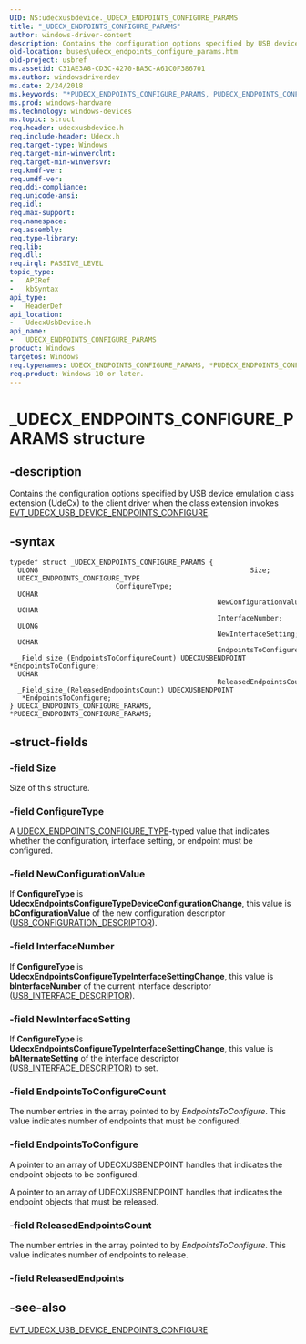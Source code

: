 ```yaml
---
UID: NS:udecxusbdevice._UDECX_ENDPOINTS_CONFIGURE_PARAMS
title: "_UDECX_ENDPOINTS_CONFIGURE_PARAMS"
author: windows-driver-content
description: Contains the configuration options specified by USB device emulation class extension (UdeCx) to the client driver when the class extension invokes EVT_UDECX_USB_DEVICE_ENDPOINTS_CONFIGURE.
old-location: buses\udecx_endpoints_configure_params.htm
old-project: usbref
ms.assetid: C31AE3A8-CD3C-4270-BA5C-A61C0F386701
ms.author: windowsdriverdev
ms.date: 2/24/2018
ms.keywords: "*PUDECX_ENDPOINTS_CONFIGURE_PARAMS, PUDECX_ENDPOINTS_CONFIGURE_PARAMS, PUDECX_ENDPOINTS_CONFIGURE_PARAMS structure pointer [Buses], UDECX_ENDPOINTS_CONFIGURE_PARAMS, UDECX_ENDPOINTS_CONFIGURE_PARAMS structure [Buses], _UDECX_ENDPOINTS_CONFIGURE_PARAMS, buses.udecx_endpoints_configure_params, udecxusbdevice/PUDECX_ENDPOINTS_CONFIGURE_PARAMS, udecxusbdevice/UDECX_ENDPOINTS_CONFIGURE_PARAMS"
ms.prod: windows-hardware
ms.technology: windows-devices
ms.topic: struct
req.header: udecxusbdevice.h
req.include-header: Udecx.h
req.target-type: Windows
req.target-min-winverclnt: 
req.target-min-winversvr: 
req.kmdf-ver: 
req.umdf-ver: 
req.ddi-compliance: 
req.unicode-ansi: 
req.idl: 
req.max-support: 
req.namespace: 
req.assembly: 
req.type-library: 
req.lib: 
req.dll: 
req.irql: PASSIVE_LEVEL
topic_type:
-	APIRef
-	kbSyntax
api_type:
-	HeaderDef
api_location:
-	UdecxUsbDevice.h
api_name:
-	UDECX_ENDPOINTS_CONFIGURE_PARAMS
product: Windows
targetos: Windows
req.typenames: UDECX_ENDPOINTS_CONFIGURE_PARAMS, *PUDECX_ENDPOINTS_CONFIGURE_PARAMS
req.product: Windows 10 or later.
---
```


# _UDECX_ENDPOINTS_CONFIGURE_PARAMS structure


## -description


Contains the configuration options specified by USB device emulation class extension (UdeCx) to the client driver when the class extension invokes <a href="..\udecxusbdevice\nc-udecxusbdevice-evt_udecx_usb_device_endpoints_configure.md">EVT_UDECX_USB_DEVICE_ENDPOINTS_CONFIGURE</a>.


## -syntax


````
typedef struct _UDECX_ENDPOINTS_CONFIGURE_PARAMS {
  ULONG                                                    Size;
  UDECX_ENDPOINTS_CONFIGURE_TYPE                           ConfigureType;
  UCHAR                                                    NewConfigurationValue;
  UCHAR                                                    InterfaceNumber;
  ULONG                                                    NewInterfaceSetting;
  UCHAR                                                    EndpointsToConfigureCount;
  _Field_size_(EndpointsToConfigureCount) UDECXUSBENDPOINT *EndpointsToConfigure;
  UCHAR                                                    ReleasedEndpointsCount;
  _Field_size_(ReleasedEndpointsCount) UDECXUSBENDPOINT    *EndpointsToConfigure;
} UDECX_ENDPOINTS_CONFIGURE_PARAMS, *PUDECX_ENDPOINTS_CONFIGURE_PARAMS;
````


## -struct-fields




### -field Size

Size of this structure.


### -field ConfigureType

A <a href="..\udecxusbdevice\ne-udecxusbdevice-_udecx_endpoints_configure_type.md">UDECX_ENDPOINTS_CONFIGURE_TYPE</a>-typed value that indicates whether the configuration, interface setting, or endpoint must be configured. 


### -field NewConfigurationValue

If <b>ConfigureType</b> is <b>UdecxEndpointsConfigureTypeDeviceConfigurationChange</b>, this value is <b>bConfigurationValue</b> of the new configuration descriptor (<a href="..\usbspec\ns-usbspec-_usb_configuration_descriptor.md">USB_CONFIGURATION_DESCRIPTOR</a>).


### -field InterfaceNumber

If <b>ConfigureType</b> is <b>UdecxEndpointsConfigureTypeInterfaceSettingChange</b>, this value is <b>bInterfaceNumber</b> of the current interface descriptor (<a href="..\usbspec\ns-usbspec-_usb_interface_descriptor.md">USB_INTERFACE_DESCRIPTOR</a>).


### -field NewInterfaceSetting

If <b>ConfigureType</b> is <b>UdecxEndpointsConfigureTypeInterfaceSettingChange</b>, this value is <b>bAlternateSetting</b> of the interface descriptor (<a href="..\usbspec\ns-usbspec-_usb_interface_descriptor.md">USB_INTERFACE_DESCRIPTOR</a>) to set.


### -field EndpointsToConfigureCount

The number entries in the array pointed to by <i>EndpointsToConfigure</i>. This value indicates number of endpoints that must be configured.


### -field EndpointsToConfigure

A pointer to an array of UDECXUSBENDPOINT handles that indicates the endpoint objects to be configured.

A pointer to an array of UDECXUSBENDPOINT handles that indicates the endpoint objects that must be released.


### -field ReleasedEndpointsCount

The number entries in the array pointed to by <i>EndpointsToConfigure</i>. This value indicates number of endpoints to release.


### -field ReleasedEndpoints

 




## -see-also

<a href="..\udecxusbdevice\nc-udecxusbdevice-evt_udecx_usb_device_endpoints_configure.md">EVT_UDECX_USB_DEVICE_ENDPOINTS_CONFIGURE</a>



 

 


